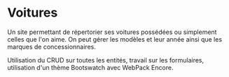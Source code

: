 # Voitures

Un site permettant de répertorier ses voitures possédées ou simplement celles que l'on aime. On peut gérer les modèles et leur année ainsi que les marques de concessionnaires.

Utilisation du CRUD sur toutes les entités, travail sur les formulaires, utilisation d'un thème Bootswatch avec WebPack Encore.
